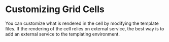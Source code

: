 Customizing Grid Cells
======================

You can customize what is rendered in the cell by modifying the template files. If the rendering
of the cell relies on external service, the best way is to add an external service
to the templating environment.

